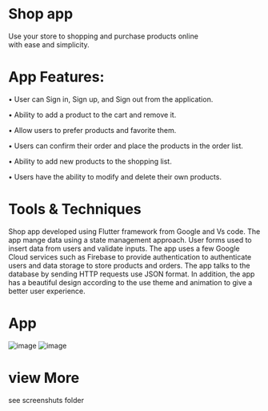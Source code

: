 # Shop app

Use your store to shopping and purchase products online  
with ease and simplicity. 

# App Features:
•	User can Sign in, Sign up, and Sign out from the application.

•	Ability to add a product to the cart and remove it.

•	Allow users to prefer products and favorite them.

•	Users can confirm their order and place the products in the order list.

•	Ability to add new products to the shopping list.

•	Users have the ability to modify and delete their own products.


# Tools & Techniques
Shop app developed using Flutter framework from Google and Vs code. The app mange data using a state management approach. User forms used to insert data from users and validate inputs. The app uses a few Google Cloud services such as Firebase to provide authentication to authenticate users and data storage to store products and orders. The app talks to the database by sending HTTP requests use JSON format.  In addition, the app has a beautiful design according to the use theme and animation to give a better user experience.

# App

![image](https://user-images.githubusercontent.com/24944117/107857457-75021d80-6e3f-11eb-859c-468b6c3b7172.png)   ![image](https://user-images.githubusercontent.com/24944117/107857397-3cfada80-6e3f-11eb-9654-fdc516e5fd55.png) 






# view More 
see screenshuts folder
